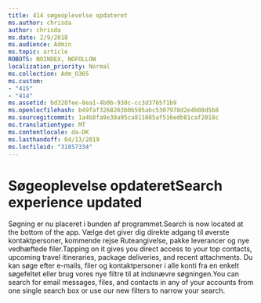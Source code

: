 ```yaml
---
title: 414 søgeoplevelse opdateret
ms.author: chrisda
author: chrisda
ms.date: 2/9/2018
ms.audience: Admin
ms.topic: article
ROBOTS: NOINDEX, NOFOLLOW
localization_priority: Normal
ms.collection: Adm_O365
ms.custom:
- "415"
- "414"
ms.assetid: bd328fee-8ea1-4b0b-930c-cc3d3765f1b9
ms.openlocfilehash: b49faf3268263b0b505abc5307978d2e4b08d5b8
ms.sourcegitcommit: 1a4b8fa9e38a95ca811085af516edb81caf2018c
ms.translationtype: MT
ms.contentlocale: da-DK
ms.lasthandoff: 04/13/2019
ms.locfileid: "31857334"
---
```

# <a name="search-experience-updated"></a><span data-ttu-id="c3c58-102">Søgeoplevelse opdateret</span><span class="sxs-lookup"><span data-stu-id="c3c58-102">Search experience updated</span></span>

<span data-ttu-id="c3c58-103">Søgning er nu placeret i bunden af programmet.</span><span class="sxs-lookup"><span data-stu-id="c3c58-103">Search is now located at the bottom of the app.</span></span> <span data-ttu-id="c3c58-104">Vælge det giver dig direkte adgang til øverste kontaktpersoner, kommende rejse Ruteangivelse, pakke leverancer og nye vedhæftede filer.</span><span class="sxs-lookup"><span data-stu-id="c3c58-104">Tapping on it gives you direct access to your top contacts, upcoming travel itineraries, package deliveries, and recent attachments.</span></span> <span data-ttu-id="c3c58-105">Du kan søge efter e-mails, filer og kontaktpersoner i alle konti fra en enkelt søgefeltet eller brug vores nye filtre til at indsnævre søgningen.</span><span class="sxs-lookup"><span data-stu-id="c3c58-105">You can search for email messages, files, and contacts in any of your accounts from one single search box or use our new filters to narrow your search.</span></span>
